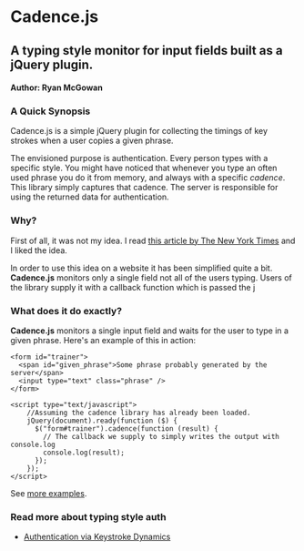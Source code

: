 # Cadence.js
## A typing style monitor for input fields built as a jQuery plugin.
#### Author: Ryan McGowan

### A Quick Synopsis

Cadence.js is a simple jQuery plugin for collecting the timings of key strokes
when a user copies a given phrase.

The envisioned purpose is authentication.  Every person types with a specific
style.  You might have noticed that whenever you type an often used phrase you
do it from memory, and always with a specific *cadence*.  This library simply
captures that cadence. The server is responsible for using the returned data for
authentication.

### Why?

First of all, it was not my idea.  I read [this article by The New York
Times](http://www.nytimes.com/2012/03/18/business/seeking-ways-to-make-computer-passwords-unnecessary.html?_r=4&ref=technology)
and I liked the idea.

In order to use this idea on a website it has been simplified quite a bit.
**Cadence.js** monitors only a single field not all of the users typing.  Users
of the library supply it with a callback function which is passed the j

### What does it do exactly?

**Cadence.js** monitors a single input field and waits for the user to type in a
given phrase.  Here's an example of this in action:

    <form id="trainer">
      <span id="given_phrase">Some phrase probably generated by the server</span>
      <input type="text" class="phrase" />
    </form>

    <script type="text/javascript">
        //Assuming the cadence library has already been loaded.
        jQuery(document).ready(function ($) {
          $("form#trainer").cadence(function (result) {
            // The callback we supply to simply writes the output with console.log
            console.log(result);
          });
        });
    </script>

See [more examples](jsjsj).

### Read more about typing style auth

*   [Authentication via Keystroke Dynamics](http://avirubin.com/keystroke.ps)

